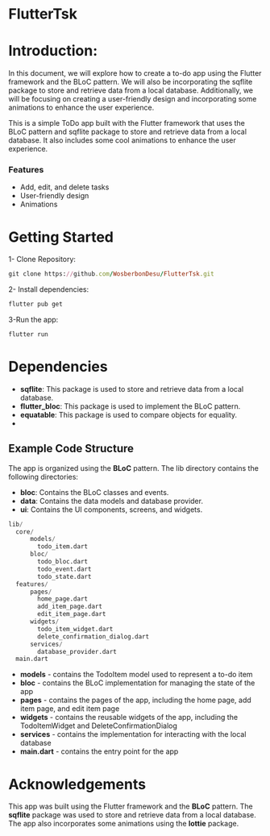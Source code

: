 # FlutterTsk
# Introduction:
In this document, we will explore how to create a to-do app using the Flutter framework and the BLoC pattern. We will also be incorporating the sqflite package to store and retrieve data from a local database. Additionally, we will be focusing on creating a user-friendly design and incorporating some animations to enhance the user experience.

This is a simple ToDo app built with the Flutter framework that uses the BLoC pattern and sqflite package to store and retrieve data from a local database. It also includes some cool animations to enhance the user experience.

### Features
* Add, edit, and delete tasks
* User-friendly design
* Animations

# Getting Started 
1- Clone Repository:
```ruby
git clone https://github.com/WosberbonDesu/FlutterTsk.git
```
2- Install dependencies:
```ruby
flutter pub get
```
3-Run the app:
```ruby
flutter run
```

# Dependencies
* **sqflite**: This package is used to store and retrieve data from a local database.
* **flutter_bloc**: This package is used to implement the BLoC pattern.
* **equatable**: This package is used to compare objects for equality.
* 
## Example Code Structure
The app is organized using the **BLoC** pattern. The lib directory contains the following directories:

* **bloc**: Contains the BLoC classes and events.
* **data**: Contains the data models and database provider.
* **ui**: Contains the UI components, screens, and widgets.

```python
lib/
  core/
      models/
        todo_item.dart
      bloc/
        todo_bloc.dart
        todo_event.dart
        todo_state.dart
  features/
      pages/
        home_page.dart
        add_item_page.dart
        edit_item_page.dart
      widgets/
        todo_item_widget.dart
        delete_confirmation_dialog.dart
      services/
        database_provider.dart
  main.dart
```
* **models** - contains the TodoItem model used to represent a to-do item
* **bloc** - contains the BLoC implementation for managing the state of the app
* **pages** - contains the pages of the app, including the home page, add item page, and edit item page
* **widgets** - contains the reusable widgets of the app, including the TodoItemWidget and DeleteConfirmationDialog
* **services** - contains the implementation for interacting with the local database
* **main.dart** - contains the entry point for the app


# Acknowledgements
This app was built using the Flutter framework and the **BLoC** pattern. The **sqflite** package was used to store and retrieve data from a local database. The app also incorporates some animations using the **lottie** package.
